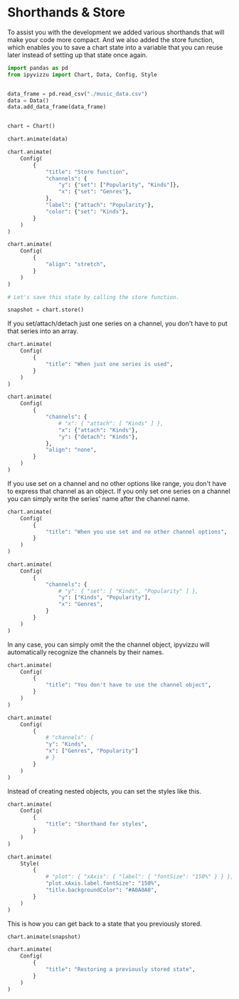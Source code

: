 # Shorthands & Store

To assist you with the development we added various shorthands that will make
your code more compact. And we also added the store function, which enables you
to save a chart state into a variable that you can reuse later instead of
setting up that state once again.

```python
import pandas as pd
from ipyvizzu import Chart, Data, Config, Style


data_frame = pd.read_csv("./music_data.csv")
data = Data()
data.add_data_frame(data_frame)


chart = Chart()

chart.animate(data)

chart.animate(
    Config(
        {
            "title": "Store function",
            "channels": {
                "y": {"set": ["Popularity", "Kinds"]},
                "x": {"set": "Genres"},
            },
            "label": {"attach": "Popularity"},
            "color": {"set": "Kinds"},
        }
    )
)

chart.animate(
    Config(
        {
            "align": "stretch",
        }
    )
)

# Let's save this state by calling the store function.

snapshot = chart.store()
```

<div id="tutorial_01"></div>

If you set/attach/detach just one series on a channel, you don't have to put
that series into an array.

```python
chart.animate(
    Config(
        {
            "title": "When just one series is used",
        }
    )
)

chart.animate(
    Config(
        {
            "channels": {
                # "x": { "attach": [ "Kinds" ] },
                "x": {"attach": "Kinds"},
                "y": {"detach": "Kinds"},
            },
            "align": "none",
        }
    )
)
```

<div id="tutorial_02"></div>

If you use set on a channel and no other options like range, you don't have to
express that channel as an object. If you only set one series on a channel you
can simply write the series' name after the channel name.

```python
chart.animate(
    Config(
        {
            "title": "When you use set and no other channel options",
        }
    )
)

chart.animate(
    Config(
        {
            "channels": {
                # "y": { "set": [ "Kinds", "Popularity" ] },
                "y": ["Kinds", "Popularity"],
                "x": "Genres",
            }
        }
    )
)
```

<div id="tutorial_03"></div>

In any case, you can simply omit the the channel object, ipyvizzu will
automatically recognize the channels by their names.

```python
chart.animate(
    Config(
        {
            "title": "You don't have to use the channel object",
        }
    )
)

chart.animate(
    Config(
        {
            # "channels": {
            "y": "Kinds",
            "x": ["Genres", "Popularity"]
            # }
        }
    )
)
```

<div id="tutorial_04"></div>

Instead of creating nested objects, you can set the styles like this.

```python
chart.animate(
    Config(
        {
            "title": "Shorthand for styles",
        }
    )
)

chart.animate(
    Style(
        {
            # "plot": { "xAxis": { "label": { "fontSize": "150%" } } },
            "plot.xAxis.label.fontSize": "150%",
            "title.backgroundColor": "#A0A0A0",
        }
    )
)
```

<div id="tutorial_05"></div>

This is how you can get back to a state that you previously stored.

```python
chart.animate(snapshot)

chart.animate(
    Config(
        {
            "title": "Restoring a previously stored state",
        }
    )
)
```

<div id="tutorial_06"></div>

<script src="./shorthands_store.js"></script>
